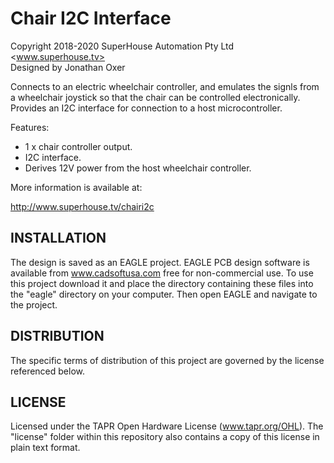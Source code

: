 Chair I2C Interface
===================
Copyright 2018-2020 SuperHouse Automation Pty Ltd <www.superhouse.tv>  
Designed by Jonathan Oxer

Connects to an electric wheelchair controller, and emulates the signls
from a wheelchair joystick so that the chair can be controlled
electronically. Provides an I2C interface for connection to a host
microcontroller.

Features:

 * 1 x chair controller output.
 * I2C interface.
 * Derives 12V power from the host wheelchair controller.

More information is available at:

  http://www.superhouse.tv/chairi2c


INSTALLATION
------------
The design is saved as an EAGLE project. EAGLE PCB design software is
available from www.cadsoftusa.com free for non-commercial use. To use
this project download it and place the directory containing these files
into the "eagle" directory on your computer. Then open EAGLE and
navigate to the project.


DISTRIBUTION
------------
The specific terms of distribution of this project are governed by the
license referenced below.


LICENSE
-------
Licensed under the TAPR Open Hardware License (www.tapr.org/OHL).
The "license" folder within this repository also contains a copy of
this license in plain text format.
